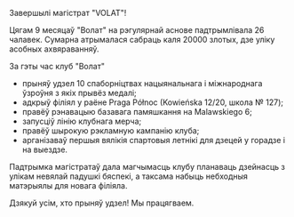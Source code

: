 Завершылі магістрат "VOLAT"!

Цягам 9 месяцаў "Волат" на рэгулярнай аснове падтрымлівала 26 чалавек. Сумарна атрымалася сабраць каля 20000 злотых, дзе уліку асобных ахвяраванняў.

За гэты час клуб "Волат"
- прыняў удзел 10 спаборніцтвах нацыянальнага і міжнароднага ўзроўня з 
якіх прывёз медалі;
- адкрыў філіял у раёне  Praga Północ (Kowieńska 12/20, школа № 127);
- правёў рэнавацыю базавага памяшкання на Malawskiego 6;
- запусціў лінію клубнага мерча;
- правёў шырокую рэкламную кампанію клуба;
- арганізаваў першыя вялікія спартовыя летнікі для дзецей у горадзе і на выездзе.

Падтрымка магістратаў дала магчымасць клубу планаваць дзейнасць з улікам невялай падушкі бяспекі, а таксама набыць небходныя матэрыялы для новага філіяла. 

Дзякуй усім, хто прыняў удзел! Мы працягваем.

